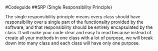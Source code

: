 #Codeguide
##SRP (Single Responsibility Principle)


 The single responsibility principle means every class should have responsibility over a single part of the functionality provided by the software, and that responsibility should be entirely encapsulated by the class. It will make your code clear and easy to read because instead of create all your methods in one class with a lot of purpose, 
we will break down into many class and each class will have only one purpose.

 